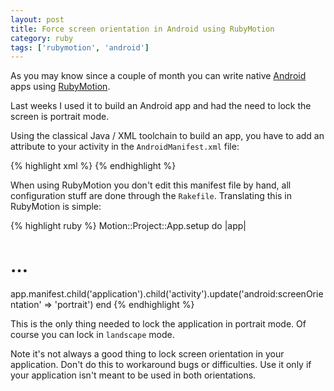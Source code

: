 ```yaml
---
layout: post
title: Force screen orientation in Android using RubyMotion
category: ruby
tags: ['rubymotion', 'android']
---
```


As you may know since a couple of month you can write native [Android](https://www.android.com) apps using [RubyMotion](http://www.rubymotion.com).

Last weeks I used it to build an Android app and had the need to lock the screen is portrait mode.

Using the classical Java / XML toolchain to build an app, you have
to add an attribute to your activity in the `AndroidManifest.xml` file:

{% highlight xml %}
<activity android:name="MainActivity" android:label="Awesome App" android:screenOrientation="portrait" >
{% endhighlight %}

When using RubyMotion you don't edit this manifest file by hand, all
configuration stuff are done through the `Rakefile`. Translating this in
RubyMotion is simple:

{% highlight ruby %}
Motion::Project::App.setup do |app|
  # …
  app.manifest.child('application').child('activity').update('android:screenOrientation' => 'portrait')
end
{% endhighlight %}

This is the only thing needed to lock the application in portrait mode. Of course you can lock in `landscape` mode.

Note it's not always a good thing to lock screen orientation in your application. Don't do this to workaround bugs or difficulties. Use it only if
your application isn't meant to be used in both orientations.
